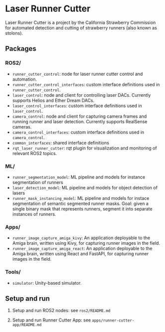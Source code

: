 # Laser Runner Cutter

Laser Runner Cutter is a project by the California Strawberry Commission for automated detection and cutting of strawberry runners (also known as stolons).

## Packages

### ROS2/

- `runner_cutter_control`: node for laser runner cutter control and automation.
- `runner_cutter_control_interfaces`: custom interface definitions used in `runner_cutter_control`.
- `laser_control`: node and client for controlling laser DACs. Currently supports Helios and Ether Dream DACs.
- `laser_control_interfaces`: custom interface definitions used in `laser_control`.
- `camera_control`: node and client for capturing camera frames and running runner and laser detection. Currently supports RealSense cameras.
- `camera_control_interfaces`: custom interface definitions used in `camera_control`.
- `common_interfaces`: shared interface definitions
- `rqt_laser_runner_cutter`: rqt plugin for visualization and monitoring of relevant ROS2 topics.

### ML/

- `runner_segmentation_model`: ML pipeline and models for instance segmentation of runners
- `laser_detection_model`: ML pipeline and models for object detection of lasers
- `runner_mask_instancing_model`: ML pipeline and models for instace segmentation of semantic segmented runner masks. Goal: given a single binary mask that represents runners, segment it into separate instances of runners.

### Apps/

- `runner_image_capture_amiga_kivy`: An application deployable to the Amiga brain, written using Kivy, for capturing runner images in the field.
- `runner_image_capture_amiga_react`: An application deployable to the Amiga brain, written using React and FastAPI, for capturing runner images in the field.

### Tools/

- `simulator`: Unity-based simulator.

## Setup and run

1.  Setup and run ROS2 nodes: see `ros2/README.md`

1.  Setup and run Runner Cutter App: see `apps/runner-cutter-app/README.md`
